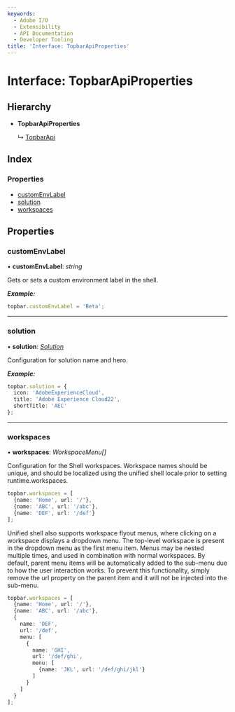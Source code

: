 ```yaml
---
keywords:
  - Adobe I/O
  - Extensibility
  - API Documentation
  - Developer Tooling
title: 'Interface: TopbarApiProperties'
---
```


# Interface: TopbarApiProperties

## Hierarchy

* **TopbarApiProperties**

  ↳ [TopbarApi](topbar-topbarapi.md)

## Index

### Properties

* [customEnvLabel](topbar-topbarapiproperties.md#customenvlabel)
* [solution](topbar-topbarapiproperties.md#solution)
* [workspaces](topbar-topbarapiproperties.md#workspaces)

## Properties

###  customEnvLabel

• **customEnvLabel**: *string*

Gets or sets a custom environment label in the shell.

***Example:***

```typescript
topbar.customEnvLabel = 'Beta';
```

<hr />

###  solution

• **solution**: *[Solution](topbar-solution.md)*

Configuration for solution name and hero.

***Example:***

```typescript
topbar.solution = {
  icon: 'AdobeExperienceCloud',
  title: 'Adobe Experience Cloud22',
  shortTitle: 'AEC'
};
```

<hr />

###  workspaces

• **workspaces**: *WorkspaceMenu[]*

Configuration for the Shell workspaces. Workspace names should be unique, and should be
localized using the unified shell locale prior to setting runtime.workspaces.

```typescript
topbar.workspaces = [
  {name: 'Home', url: '/'},
  {name: 'ABC', url: '/abc'},
  {name: 'DEF', url: '/def'}
];
```

Unified shell also supports workspace flyout menus, where clicking on a workspace displays a
dropdown menu. The top-level workspace is present in the dropdown menu as the first menu item.
Menus may be nested multiple times, and used in combination with normal workspaces. By default,
parent menu items will be automatically added to the sub-menu due to how the user interaction
works. To prevent this functionality, simply remove the url property on the parent item and it
will not be injected into the sub-menu.

```typescript
topbar.workspaces = [
  {name: 'Home', url: '/'},
  {name: 'ABC', url: '/abc'},
  {
    name: 'DEF',
    url: '/def',
    menu: [
      {
        name: 'GHI',
        url: '/def/ghi',
        menu: [
          {name: 'JKL', url: '/def/ghi/jkl'}
        ]
      }
    ]
  }
];
```
